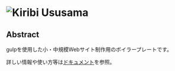 # ![Kiribi Ususama](https://github.com/arm-band/kiribi_ususama/blob/master/misc/img/kiribi_ususama.png)

## Abstract

gulpを使用した小・中規模Webサイト制作用のボイラープレートです。

詳しい情報や使い方等は[ドキュメント](https://docshed.ewigleere.net/ususama_book/)を参照。